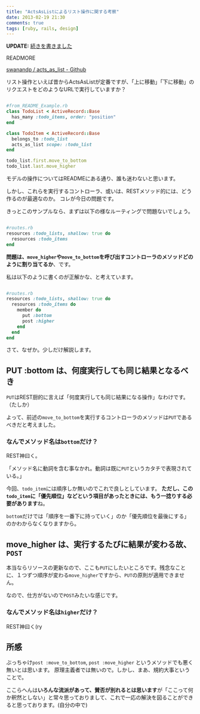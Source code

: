 ```yaml
---
title: "ActsAsListによるリスト操作に関する考察"
date: 2013-02-19 21:30
comments: true
tags: [ruby, rails, design]
---
```


**UPDATE:** [続きを書きました](/posts/2013/02/25/move-position-resources-best-practices/)

READMORE

[swanandp / acts_as_list - Github](https://github.com/swanandp/acts_as_list)

リスト操作といえば昔からActsAsListが定番ですが、「上に移動」「下に移動」のリクエストをどのようなURLで実行していますか？

``` ruby

#from_README_Example.rb
class TodoList < ActiveRecord::Base
  has_many :todo_items, order: "position"
end

class TodoItem < ActiveRecord::Base
  belongs_to :todo_list
  acts_as_list scope: :todo_list
end

todo_list.first.move_to_bottom
todo_list.last.move_higher
```

モデルの操作についてはREADMEにある通り、誰も迷わないと思います。

しかし、これらを実行するコントローラ、或いは、RESTメソッド的には、どう作るのが最適なのか。
コレが今日の問題です。

きっとこのサンプルなら、まずは以下の様なルーティングで問題ないでしょう。
``` ruby

#routes.rb
resources :todo_lists, shallow: true do
  resources :todo_items
end
```

**問題は、`move_higher`や`move_to_bottom`を呼び出すコントローラのメソッドどのように割り当てるか**、です。

私は以下のように書くのが正解かな、と考えています。
``` ruby

#routes.rb
resources :todo_lists, shallow: true do
  resources :todo_items do
    member do
      put :bottom
      post :higher
    end
  end
end
```

さて、なぜか。少しだけ解説します。

## PUT :bottom は、何度実行しても同じ結果となるべき

`PUT`はREST厨的に言えば「何度実行しても同じ結果になる操作」なわけです。（たしか）

よって、前述の`move_to_bottom`を実行するコントローラのメソッドは`PUT`であるべきだと考えました。

### なんでメソッド名は`bottom`だけ？

REST神曰く。

「メソッド名に動詞を含む事なかれ。動詞は既に`PUT`というカタチで表現されている。」

今回、`todo_item`には順序しか無いのでこれで良しとしています。
**ただし、この`todo_item`に「優先順位」などという項目があったときには、もう一捻りする必要があります**ね。

`bottom`だけでは「順序を一番下に持っていく」のか「優先順位を最後にする」のかわからなくなりますから。

## move_higher は、実行するたびに結果が変わる故、`POST`

本当ならリソースの更新なので、ここも`PUT`にしたいところです。残念なことに、１つずつ順序が変わる`move_higher`ですから、`PUT`の原則が適用できません。

なので、仕方がないので`POST`みたいな感じです。

### なんでメソッド名は`higher`だけ？

REST神曰く(ry

## 所感

ぶっちゃけ`post :move_to_bottom`, `post :move_higher` というメソッドでも悪く無いとは思います。
原理主義者では無いので。しかし、まあ、規約大事ということで。

ここらへんは**いろんな流派があって、賛否が別れるとは思います**が「ここって何か釈然としない」と常々思っておりまして、これで一応の解決を図ることができると思っております。(自分の中で)



